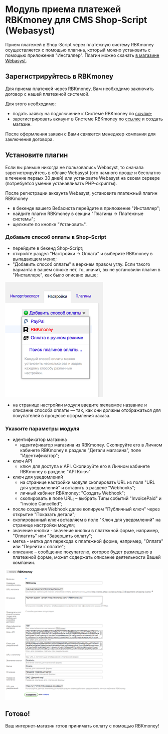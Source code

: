 # Модуль приема платежей RBKmoney для CMS Shop-Script (Webasyst)

Прием платежей в Shop-Script через платежную систему RBKmoney осуществляется с помощью плагина, который можно установить с помощью приложения "Инсталлер". Плагин можно скачать [в магазине Webasyst](https://www.webasyst.ru/store/plugin/payment/rbkmoneycheckout/).

## Зарегистрируйтесь в RBKmoney

Для приема платежей через RBKmoney, Вам необходимо заключить договор с нашей платежной системой.

Для этого необходимо:

- подать заявку на подключение к Системе RBKmoney по [ссылке](https://welcome.rbk.money/);
- зарегистрировать аккаунт в Системе RBKmoney по [ссылке](https://dashboard.rbk.money/) и создать магазин.

После оформления заявки с Вами свяжется менеджер компании для заключения договора.

## Установите плагин

Если вы раньше никогда не пользовались Webasyst, то сначала зарегистрируйтесь в облаке Webasyst (это намного проще и бесплатно в течение первых 30 дней) или установите Webasyst на своем сервере (потребуется умение устанавливать PHP-скрипты).

После регистрации аккаунта Webasyst, установите платежный плагин RBKmoney

- в бекенде вашего Вебасиста перейдите в приложение "Инсталлер";
- найдите плагин RBKmoney в секции "Плагины → Платежные системы";
- щелкните по кнопке "Установить".

### Добавьте способ оплаты в Shop-Script

- перейдите в бекенд Shop-Script;
- откройте раздел "Настройки → Оплата" и выберите RBKmoney в выпадающем меню;
- "Добавить способ оплаты" в верхнем правом углу. Если такого варианта в вашем списке нет, то, значит, вы не установили плагин в "Инсталлере", как было описано выше;

![payment-methods.png](img/payment-methods.png)

- на странице настройки модуля введите желаемое название и описание способа оплаты — так, как они должны отображаться для покупателей в процессе оформления заказа.

### Укажите параметры модуля

- идентификатор магазина
	- идентификатор магазина из RBKmoney. Скопируйте его в Личном кабинете RBKmoney в разделе "Детали магазина", поле "Идентификатор";
- ключ API
	- ключ для доступа к API. Скопируйте его в Личном кабинете RBKmoney в разделе "API Ключ"
- ключ для уведомлений
	- на странице настройки модуля скопировать URL из поля "URL для уведомлений" и вставить в разделе "Webhooks";
	- личный кабинет RBKmoney: "Создать Webhook";
	- скопировать в поле URL;
	– выбрать Типы событий "InvoicePaid" и "Invoice Canсelled";
- после создания Webhook далее копируем "Публичный ключ" через открытие "Показать детали";
- скопированный ключ вставляем в поле "Ключ для уведомлений" на странице настройки модуля;
- значение кнопки - значение кнопки в платежной форме, например, "Оплатить" или "Завершить оплату";
- метка - метка для перехода к платежной форме, например, "Оплата" или "Перейти к оплате";
- описание – сообщение покупателю, которое будет размещено в платежной форме, может содержать описание деятельности Вашей компании.

![setings.png](img/settings.png)

## Готово!

Ваш интернет-магазин готов принимать оплату с помощью RBKmoney!
